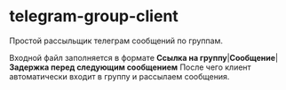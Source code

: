 # telegram-group-client
Простой рассыльщик телеграм сообщений по группам.

Входной файл заполняется в формате **Ссылка на группу**|**Сообщение**|**Задержка перед следующим сообщением**
После чего клиент автоматически входит в группу и рассылаем сообщения.

